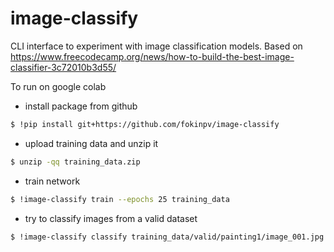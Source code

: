 # image-classify
CLI interface to experiment with image classification models.
Based on https://www.freecodecamp.org/news/how-to-build-the-best-image-classifier-3c72010b3d55/

To run on google colab

- install package from github
```sh
$ !pip install git+https://github.com/fokinpv/image-classify
```

- upload training data and unzip it
```sh
$ unzip -qq training_data.zip
```

- train network
```sh
$ !image-classify train --epochs 25 training_data
```

- try to classify images from a valid dataset
```sh
$ !image-classify classify training_data/valid/painting1/image_001.jpg
```
